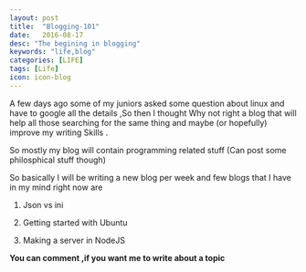 ```yaml
---
layout: post
title:  "Blogging-101"
date:   2016-08-17
desc: "The begining in blogging"
keywords: "life,blog"
categories: [LIFE]
tags: [Life]
icon: icon-blog
---
```


A few days ago some of my juniors asked some question about linux and have to google all the details ,So then I thought
Why not right a blog that will help all those searching for the same thing and maybe (or hopefully) improve my writing 
Skills .

So mostly my blog will contain programming related stuff (Can post some philosphical stuff though)

So basically I will be writing a new blog per week and few blogs that I have in my mind right now are



1) Json vs ini

2) Getting started with Ubuntu

3) Making a server in NodeJS



__You can comment ,if you want me to write about a topic__